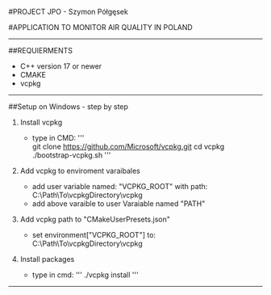 ﻿#PROJECT JPO - Szymon Półgęsek

#APPLICATION TO MONITOR AIR QUALITY IN POLAND
_______________________________________________________________________________

##REQUIERMENTS
- C++ version 17 or newer
- CMAKE
- vcpkg
______________________________________________________________________________

##Setup on Windows - step by step

1. Install vcpkg 
	- type in CMD:
	'''																				
	git clone https://github.com/Microsoft/vcpkg.git
	cd vcpkg
	./bootstrap-vcpkg.sh
	'''

2. Add vcpkg to enviroment varaibales
	- add user variable named: "VCPKG_ROOT" with path: C:\Path\To\vcpkgDirectory\vcpkg
	- add above varaible to user Varaiable named "PATH"

3. Add vcpkg path to "CMakeUserPresets.json"
	- set environment["VCPKG_ROOT"] to: C:\Path\To\vcpkgDirectory\vcpkg

4. Install packages

	- type in cmd:
	'''
	./vcpkg install
	'''
 ______________________________________________________________________________

